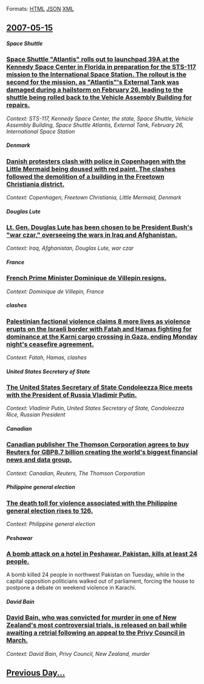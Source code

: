 
Formats: [HTML](2007/05/15/index.html)  [JSON](2007/05/15/index.json)  [XML](2007/05/15/index.xml)  

## [2007-05-15](/news/2007/05/15/index.md)

##### Space Shuttle
### [ Space Shuttle "Atlantis" rolls out to launchpad 39A at the Kennedy Space Center in Florida in preparation for the STS-117 mission to the International Space Station. The rollout is the second for the mission, as "Atlantis"'s External Tank was damaged during a hailstorm on February 26, leading to the shuttle being rolled back to the Vehicle Assembly Building for repairs. ](/news/2007/05/15/space-shuttle-atlantis-rolls-out-to-launchpad-39a-at-the-kennedy-space-center-in-florida-in-preparation-for-the-sts-117-mission-to-the-in.md)
_Context: STS-117, Kennedy Space Center, the state, Space Shuttle, Vehicle Assembly Building, Space Shuttle Atlantis, External Tank, February 26, International Space Station_

##### Denmark
### [ Danish protesters clash with police in Copenhagen with the Little Mermaid being doused with red paint. The clashes followed the demolition of a building in the Freetown Christiania district. ](/news/2007/05/15/danish-protesters-clash-with-police-in-copenhagen-with-the-little-mermaid-being-doused-with-red-paint-the-clashes-followed-the-demolition.md)
_Context: Copenhagen, Freetown Christiania, Little Mermaid, Denmark_

##### Douglas Lute
### [ Lt. Gen. Douglas Lute has been chosen to be President Bush's "war czar," overseeing the wars in Iraq and Afghanistan. ](/news/2007/05/15/lt-gen-douglas-lute-has-been-chosen-to-be-president-bush-s-war-czar-overseeing-the-wars-in-iraq-and-afghanistan.md)
_Context: Iraq, Afghanistan, Douglas Lute, war czar_

##### France
### [ French Prime Minister Dominique de Villepin resigns. ](/news/2007/05/15/french-prime-minister-dominique-de-villepin-resigns.md)
_Context: Dominique de Villepin, France_

##### clashes
### [ Palestinian factional violence claims 8 more lives as violence erupts on the Israeli border with Fatah and Hamas fighting for dominance at the Karni cargo crossing in Gaza, ending Monday night's ceasefire agreement. ](/news/2007/05/15/palestinian-factional-violence-claims-8-more-lives-as-violence-erupts-on-the-israeli-border-with-fatah-and-hamas-fighting-for-dominance-at.md)
_Context: Fatah, Hamas, clashes_

##### United States Secretary of State
### [ The United States Secretary of State Condoleezza Rice meets with the President of Russia Vladimir Putin. ](/news/2007/05/15/the-united-states-secretary-of-state-condoleezza-rice-meets-with-the-president-of-russia-vladimir-putin.md)
_Context: Vladimir Putin, United States Secretary of State, Condoleezza Rice, Russian President_

##### Canadian
### [ Canadian publisher The Thomson Corporation agrees to buy Reuters for GBP8.7 billion creating the world's biggest financial news and data group. ](/news/2007/05/15/canadian-publisher-the-thomson-corporation-agrees-to-buy-reuters-for-gbp8-7-billion-creating-the-world-s-biggest-financial-news-and-data-gr.md)
_Context: Canadian, Reuters, The Thomson Corporation_

##### Philippine general election
### [ The death toll for violence associated with the Philippine general election rises to 126. ](/news/2007/05/15/the-death-toll-for-violence-associated-with-the-philippine-general-election-rises-to-126.md)
_Context: Philippine general election_

##### Peshawar
### [ A bomb attack on a hotel in Peshawar, Pakistan, kills at least 24 people. ](/news/2007/05/15/a-bomb-attack-on-a-hotel-in-peshawar-pakistan-kills-at-least-24-people.md)
A bomb killed 24 people in northwest Pakistan on Tuesday, while in the capital opposition politicians walked out of parliament, forcing the house to postpone a debate on weekend violence in Karachi.

##### David Bain
### [ David Bain, who was convicted for murder in one of New Zealand's most controversial trials, is released on bail while awaiting a retrial following an appeal to the Privy Council in March. ](/news/2007/05/15/david-bain-who-was-convicted-for-murder-in-one-of-new-zealand-s-most-controversial-trials-is-released-on-bail-while-awaiting-a-retrial-fo.md)
_Context: David Bain, Privy Council, New Zealand, murder_

## [Previous Day...](/news/2007/05/14/index.md)

